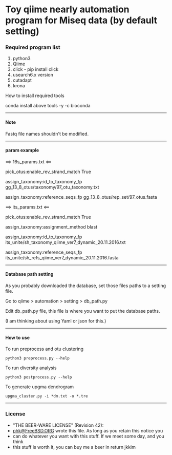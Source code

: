 
Toy qiime nearly automation program for Miseq data (by default setting)
=======================================================================

### Required program list
1. python3
2. Qiime
3. click - pip install click
4. usearch6.x version
5. cutadapt
6. krona

How to install required tools

conda install above tools -y -c bioconda

---------
#### Note

Fastq file names shouldn't be modified.

------
####  param example
==> 16s_params.txt <==

pick_otus:enable_rev_strand_match True

assign_taxonomy:id_to_taxonomy_fp gg_13_8_otus/taxonomy/97_otu_taxonomy.txt

assign_taxonomy:reference_seqs_fp gg_13_8_otus/rep_set/97_otus.fasta

==> its_params.txt <==

pick_otus:enable_rev_strand_match True

assign_taxonomy:assignment_method blast

assign_taxonomy:id_to_taxonomy_fp its_unite/sh_taxonomy_qiime_ver7_dynamic_20.11.2016.txt

assign_taxonomy:reference_seqs_fp its_unite/sh_refs_qiime_ver7_dynamic_20.11.2016.fasta

-----

#### Database path setting

As you probably downloaded the database, set those files paths to a setting file.

Go to qiime > automation > setting > db_path.py

Edit db_path.py file, this file is where you want to put the database paths.

(I am thinking about using Yaml or json for this.)

----------------------
#### How to use
 
 To run preprocess and otu clustering
 
 ```python3 preprocess.py --help ```
 
 To run diversity analysis
 
 ```python3 postprocess.py --help```
 
 To generate upgma dendrogram
 
 ```upgma_cluster.py -i *dm.txt -o *.tre```


------

### License

 * "THE BEER-WARE LICENSE" (Revision 42):
 * <phk@FreeBSD.ORG> wrote this file. As long as you retain this notice you
 * can do whatever you want with this stuff. If we meet some day, and you think
 * this stuff is worth it, you can buy me a beer in return jkkim


 
 
